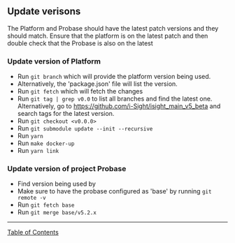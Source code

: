 ## Update verisons

The Platform and Probase should have the latest patch versions and they should match. Ensure that the platform is on the latest patch and then double check that the Probase is also on the latest

### Update version of Platform
- Run `git branch` which will provide the platform version being used.
- Alternatively, the 'package.json' file will list the version.
- Run `git fetch` which will fetch the changes
- Run `git tag | grep v0.0` to list all branches and find the latest one. Alternatively, go to <https://github.com/i-Sight/isight_main_v5_beta> and search tags for the latest version.
- Run `git checkout <v0.0.0>`
- Run `git submodule update --init --recursive`
- Run `yarn`
- Run `make docker-up`
- Run `yarn link`

### Update version of project Probase
- Find version being used by 
- Make sure to have the probase configured as 'base' by running `git remote -v`
- Run `git fetch base`
- Run `git merge base/v5.2.x`

***
[Table of Contents](../README.md)